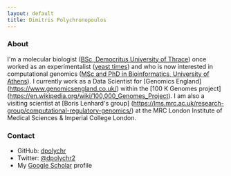 ```yaml
---
layout: default
title: Dimitris Polychronopoulos
---
```


### About

I'm a molecular biologist ([BSc, Democritus University of Thrace](http://www.mbg.duth.gr/)) once worked as an experimentalist ([yeast times](https://www.ncbi.nlm.nih.gov/pubmed/19661920)) and who is now interested in computational genomics ([MSc and PhD in Bioinformatics, University of Athens](http://www.demokritos.gr/?lang=en)). I currently work as a Data Scientist for [Genomics England] (https://www.genomicsengland.co.uk/) within the [100 K Genomes project] (https://en.wikipedia.org/wiki/100,000_Genomes_Project). I am also a visiting scientist at [Boris Lenhard's group] (https://lms.mrc.ac.uk/research-group/computational-regulatory-genomics/) at the MRC London Institute of Medical Sciences & Imperial College London.

### Contact

- GitHub: [dpolychr](https://github.com/dpolychr)
- Twitter: [@dpolychr2](https://twitter.com/dpolychr2)
- My [Google Scholar](https://scholar.google.com/citations?user=LsI4gg0AAAAJ) profile




